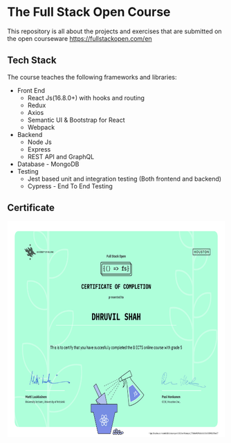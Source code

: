 # The Full Stack Open Course

<p>This repository is all about the projects and exercises that are submitted on the open courseware 
<a target="__blank" href="https://fullstackopen.com/en">https://fullstackopen.com/en</a>

## Tech Stack

The course teaches the following frameworks and libraries:

<ul>
	<li> Front End
		<ul>
			<li>React Js(16.8.0+) with hooks and routing</li>
			<li>Redux</li>
			<li>Axios</li>
			<li>Semantic UI & Bootstrap for React</li>
			<li>Webpack</li>
		</ul>
	</li>
	<li>
		Backend
		<ul>
			<li>Node Js</li>
			<li>Express</li>
			<li>REST API and GraphQL</li>
		</ul>
	</li>
	<li>Database - MongoDB</li>
	<li>Testing
		<ul>
			<li>Jest based unit and integration testing (Both frontend and backend)</li>
			<li>Cypress - End To End Testing</li>
		</ul>
	</li>
</ul>

## Certificate

<a href="./certificate-fullstackopen.png" target="__blank" ><img src="certificate-fullstackopen.png" width=800 height=500 alt-text="certificate" ></a>

</p>

